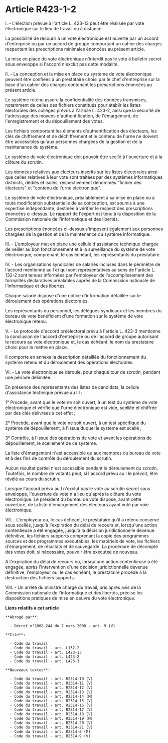 # Article R423-1-2

I. - L'élection prévue à l'article L. 423-13 peut être réalisée par vote électronique sur le lieu de travail ou à distance.

La possibilité de recourir à un vote électronique est ouverte par un accord d'entreprise ou par un accord de groupe
comportant un cahier des charges respectant les prescriptions minimales énoncées au présent article.

La mise en place du vote électronique n'interdit pas le vote à bulletin secret sous enveloppe si l'accord n'exclut pas cette
modalité.

II. - La conception et la mise en place du système de vote électronique peuvent être confiées à un prestataire choisi par le
chef d'entreprise sur la base d'un cahier des charges contenant les prescriptions énoncées au présent article.

Le système retenu assure la confidentialité des données transmises, notamment de celles des fichiers constitués pour établir
les listes électorales des collèges prévus à l'article L. 423-2, ainsi que la sécurité de l'adressage des moyens
d'authentification, de l'émargement, de l'enregistrement et du dépouillement des votes.

Les fichiers comportant les éléments d'authentification des électeurs, les clés de chiffrement et de déchiffrement et le
contenu de l'urne ne doivent être accessibles qu'aux personnes chargées de la gestion et de la maintenance du système.

Le système de vote électronique doit pouvoir être scellé à l'ouverture et à la clôture du scrutin.

Les données relatives aux électeurs inscrits sur les listes électorales ainsi que celles relatives à leur vote sont traitées
par des systèmes informatiques distincts, dédiés et isolés, respectivement dénommés "fichier des électeurs" et "contenu de
l'urne électronique".

Le système de vote électronique, préalablement à sa mise en place ou à toute modification substantielle de sa conception, est
soumis à une expertise indépendante, destinée à vérifier le respect des prescriptions énoncées ci-dessus. Le rapport de
l'expert est tenu à la disposition de la Commission nationale de l'informatique et des libertés.

Les prescriptions énoncées ci-dessus s'imposent également aux personnes chargées de la gestion et de la maintenance du
système informatique.

III. - L'employeur met en place une cellule d'assistance technique chargée de veiller au bon fonctionnement et à la
surveillance du système de vote électronique, comprenant, le cas échéant, les représentants du prestataire.

IV. - Les organisations syndicales de salariés incluses dans le périmètre de l'accord mentionné au I et qui sont
représentatives au sens de l'article L. 132-2 sont tenues informées par l'employeur de l'accomplissement des formalités
déclaratives préalables auprès de la Commission nationale de l'informatique et des libertés.

Chaque salarié dispose d'une notice d'information détaillée sur le déroulement des opérations électorales.

Les représentants du personnel, les délégués syndicaux et les membres du bureau de vote bénéficient d'une formation sur le
système de vote électronique retenu.

V. - Le protocole d'accord préélectoral prévu à l'article L. 423-3 mentionne la conclusion de l'accord d'entreprise ou de
l'accord de groupe autorisant le recours au vote électronique et, le cas échéant, le nom du prestataire choisi pour le mettre
en place.

Il comporte en annexe la description détaillée du fonctionnement du système retenu et du déroulement des opérations
électorales.

VI. - Le vote électronique se déroule, pour chaque tour de scrutin, pendant une période délimitée.

En présence des représentants des listes de candidats, la cellule d'assistance technique prévue au III :

1° Procède, avant que le vote ne soit ouvert, à un test du système de vote électronique et vérifie que l'urne électronique
est vide, scellée et chiffrée par des clés délivrées à cet effet ;

2° Procède, avant que le vote ne soit ouvert, à un test spécifique du système de dépouillement, à l'issue duquel le système
est scellé ;

3° Contrôle, à l'issue des opérations de vote et avant les opérations de dépouillement, le scellement de ce système.

La liste d'émargement n'est accessible qu'aux membres du bureau de vote et à des fins de contrôle du déroulement du scrutin.

Aucun résultat partiel n'est accessible pendant le déroulement du scrutin. Toutefois, le nombre de votants peut, si l'accord
prévu au I le prévoit, être révélé au cours du scrutin.

Lorsque l'accord prévu au I n'exclut pas le vote au scrutin secret sous enveloppe, l'ouverture du vote n'a lieu qu'après la
clôture du vote électronique. Le président du bureau de vote dispose, avant cette ouverture, de la liste d'émargement des
électeurs ayant voté par voie électronique.

VII. - L'employeur ou, le cas échéant, le prestataire qu'il a retenu conserve sous scellés, jusqu'à l'expiration du délai de
recours et, lorsqu'une action contentieuse a été engagée, jusqu'à la décision juridictionnelle devenue définitive, les
fichiers supports comprenant la copie des programmes sources et des programmes exécutables, les matériels de vote, les
fichiers d'émargement, de résultats et de sauvegarde. La procédure de décompte des votes doit, si nécessaire, pouvoir être
exécutée de nouveau.

A l'expiration du délai de recours ou, lorsqu'une action contentieuse a été engagée, après l'intervention d'une décision
juridictionnelle devenue définitive, l'employeur ou, le cas échéant, le prestataire procède à la destruction des fichiers
supports.

VIII. - Un arrêté du ministre chargé du travail, pris après avis de la Commission nationale de l'informatique et des
libertés, précise les dispositions pratiques de mise en oeuvre du vote électronique.

**Liens relatifs à cet article**

	**Abrogé par**:

	  - Décret n°2008-244 du 7 mars 2008 - art. 9 (V)

	**Cite**:

	  - Code du travail
	  - Code du travail - art. L132-2
	  - Code du travail - art. L423-13
	  - Code du travail - art. L423-2
	  - Code du travail - art. L423-3

	**Nouveaux textes**:

	  - Code du travail - art. R2314-10 (V)
	  - Code du travail - art. R2314-11 (V)
	  - Code du travail - art. R2314-12 (V)
	  - Code du travail - art. R2314-13 (V)
	  - Code du travail - art. R2314-14 (M)
	  - Code du travail - art. R2314-15 (V)
	  - Code du travail - art. R2314-16 (V)
	  - Code du travail - art. R2314-17 (V)
	  - Code du travail - art. R2314-18 (V)
	  - Code du travail - art. R2314-19 (M)
	  - Code du travail - art. R2314-20 (V)
	  - Code du travail - art. R2314-21 (V)
	  - Code du travail - art. R2314-8 (M)
	  - Code du travail - art. R2314-9 (V)
